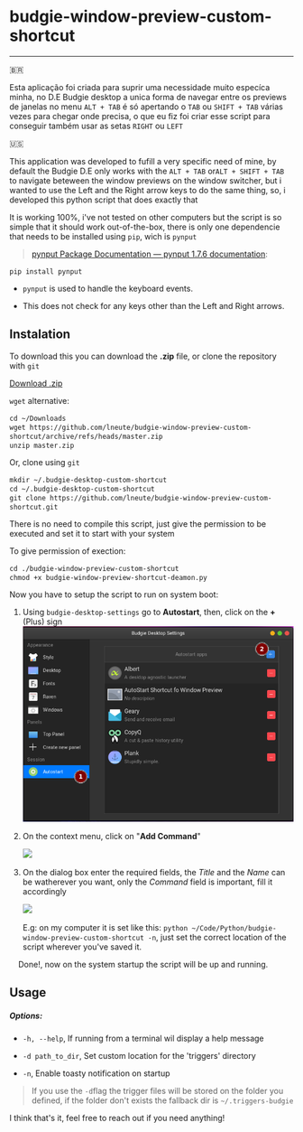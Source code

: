# budgie-window-preview-custom-shortcut

____

:brazil:

Esta aplicação foi criada para suprir uma necessidade muito especíca minha, no D.E Budgie desktop a unica forma de navegar entre os previews de janelas no menu `ALT + TAB` é só apertando o `TAB` ou `SHIFT + TAB` várias vezes para chegar onde precisa, o que eu fiz foi criar esse script para conseguir também usar as setas `RIGHT` ou `LEFT`

:us:

This application was developed to fufill a very specific need of mine, by default the Budgie D.E only works with the `ALT + TAB` or`ALT + SHIFT + TAB` to navigate beteween the window previews on the window switcher, but i wanted to use the Left and the Right arrow keys to do the same thing, so, i developed this python script that does exactly that

It is working 100%, i've not tested on other computers but the script is so simple that it should work out-of-the-box, there is only one dependencie that needs to be installed using `pip`, wich is `pynput` 

> [pynput Package Documentation &#8212; pynput 1.7.6 documentation](https://pynput.readthedocs.io/en/latest/index.html):

```shell
pip install pynput
```

* `pynput` is used to handle the keyboard events.

* This does not check for any keys other than the Left and Right arrows.

## Instalation

To download this you can download the **.zip** file, or clone the repository with `git`

[Download .zip](https://github.com/lneute/budgie-window-preview-custom-shortcut/archive/refs/heads/master.zip)

`wget` alternative:

```shell
cd ~/Downloads
wget https://github.com/lneute/budgie-window-preview-custom-shortcut/archive/refs/heads/master.zip
unzip master.zip
```

Or, clone using `git`

```shell
mkdir ~/.budgie-desktop-custom-shortcut
cd ~/.budgie-desktop-custom-shortcut
git clone https://github.com/lneute/budgie-window-preview-custom-shortcut.git
```

There is no need to compile this script, just give the permission to be executed and set it to start with your system

To give permission of exection:

```shell
cd ./budgie-window-preview-custom-shortcut
chmod +x budgie-window-preview-shortcut-deamon.py
```

Now you have to setup the script to run on system boot:

1. Using `budgie-desktop-settings`  go to **Autostart**, then, click on the **+** (Plus) sign
    ![](./.img/step1.png)

2. On the context menu, click on "**Add Command**"
   
   ![](/home/neute/Code/Python/budgie-window-preview-custom-shortcut/.img/step2.png)

3. On the dialog box enter the required fields, the *Title* and the *Name* can be watherever you want, only the *Command* field is important, fill it accordingly
   
   ![](/home/neute/Code/Python/budgie-window-preview-custom-shortcut/.img/step3.png)
   
   E.g: on my computer it is set like this: `python ~/Code/Python/budgie-window-preview-custom-shortcut -n`, just set the correct location of the script wherever you've saved it.

    Done!, now on the system startup the script will be up and running.

## Usage

##### Options:

* `-h, --help`, If running from a terminal wil display a help message

* `-d path_to_dir`, Set custom location for the 'triggers' directory

* `-n`, Enable toasty notification on startup

> If you use the `-d`flag the trigger files will be stored on the folder you defined, if the folder don't exists the fallback dir is `~/.triggers-budgie`



I think that's it, feel free to reach out if you need anything!
